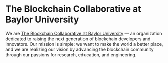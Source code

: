 # The Blockchain Collaborative at Baylor University
We are [The Blockchain Collaborative at Baylor University](https://tbcollaborative.vercel.app/) — an organization dedicated to raising the next generation of blockchain developers and innovators. Our mission is simple: we want to make the world a better place, and we are realizing our vision by advancing the blockchain community through our passions for research, education, and engineering.
